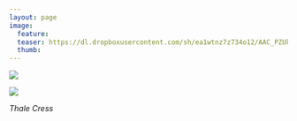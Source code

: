 ```yaml
---
layout: page
image:
  feature:
  teaser: https://dl.dropboxusercontent.com/sh/ea1wtnz7z734o12/AAC_PZUkmieBX_WBuvlIg_Yoa/luontokuvat/kes%C3%A4/9/DS36697-245px.jpg
  thumb:
---
```


[![](https://dl.dropboxusercontent.com/sh/ea1wtnz7z734o12/AAC3PwUy7o2ZK6KmcRu1R35Ta/luontokuvat/kes%C3%A4/9/DS36697-800px.jpg)](https://dl.dropboxusercontent.com/sh/ea1wtnz7z734o12/AACEZQvMe0GIi36AroUWOD-ea/luontokuvat/kes%C3%A4/9/DS36697.jpg)

[![](https://dl.dropboxusercontent.com/sh/ea1wtnz7z734o12/AADIgBTSz8j4J51SWbYdBBRla/luontokuvat/kes%C3%A4/9/DS36698-800px.jpg)](https://dl.dropboxusercontent.com/sh/ea1wtnz7z734o12/AADmGV8oHhxHkT0eF9VGf1FBa/luontokuvat/kes%C3%A4/9/DS36698.jpg)

*Thale Cress*
